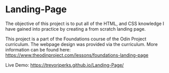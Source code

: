 # Landing-Page

The objective of this project is to put all of the HTML, and CSS knowledge I have gained into practice by creating a from scratch landing page. 

This project is a part of the Foundations course of the Odin Project curriculum. The webpage design was provided via the curriculum. More information can be found here: https://www.theodinproject.com/lessons/foundations-landing-page


Live Demo: https://trevorjperks.github.io/Landing-Page/
